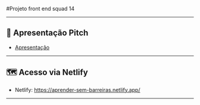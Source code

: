 #Projeto front end squad 14

---
## 🔗 Apresentação Pitch

- [Apresentação](https://www.canva.com/design/DAFNpX85qoM/BuFG65B6K7-njB7U1FCdMw/edit?utm_content=DAFNpX85qoM&utm_campaign=designshare&utm_medium=link2&utm_source=sharebutton)

---
## 🗺 Acesso via Netlify

 * Netlify: https://aprender-sem-barreiras.netlify.app/
 ---
